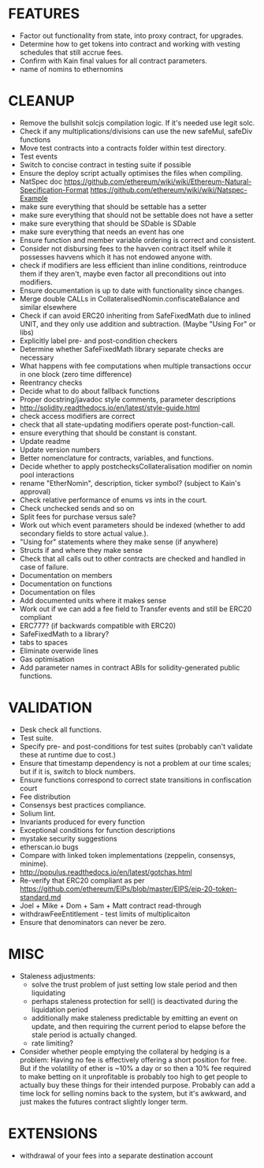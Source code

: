 FEATURES
========
* Factor out functionality from state, into proxy contract, for upgrades.
* Determine how to get tokens into contract and working with vesting schedules that still accrue fees.
* Confirm with Kain final values for all contract parameters.
* name of nomins to ethernomins

CLEANUP
=======
* Remove the bullshit solcjs compilation logic. If it's needed use legit solc.
* Check if any multiplications/divisions can use the new safeMul, safeDiv functions
* Move test contracts into a contracts folder within test directory.
* Test events
* Switch to concise contract in testing suite if possible
* Ensure the deploy script actually optimises the files when compiling.
* NatSpec doc https://github.com/ethereum/wiki/wiki/Ethereum-Natural-Specification-Format https://github.com/ethereum/wiki/wiki/Natspec-Example
* make sure everything that should be settable has a setter
* make sure everything that should not be settable does not have a setter
* make sure everything that should be SDable is SDable
* make sure everything that needs an event has one
* Ensure function and member variable ordering is correct and consistent.
* Consider not disbursing fees to the havven contract itself while it possesses havvens which it has not endowed anyone with.
* check if modifiers are less efficient than inline conditions, reintroduce them if they aren't, maybe even factor all preconditions out into modifiers.
* Ensure documentation is up to date with functionality since changes.
* Merge double CALLs in CollateralisedNomin.confiscateBalance and similar elsewhere
* Check if can avoid ERC20 inheriting from SafeFixedMath due to inlined UNIT, and they only use addition and subtraction. (Maybe "Using For" or libs)
* Explicitly label pre- and post-condition checkers
* Determine whether SafeFixedMath library separate checks are necessary
* What happens with fee computations when multiple transactions occur in one block (zero time difference)
* Reentrancy checks
* Decide what to do about fallback functions
* Proper docstring/javadoc style comments, parameter descriptions
* http://solidity.readthedocs.io/en/latest/style-guide.html
* check access modifiers are correct
* check that all state-updating modifiers operate post-function-call.
* ensure everything that should be constant is constant.
* Update readme
* Update version numbers
* Better nomenclature for contracts, variables, and functions.
* Decide whether to apply postchecksCollateralisation modifier on nomin pool interactions
* rename "EtherNomin", description, ticker symbol? (subject to Kain's approval)
* Check relative performance of enums vs ints in the court.
* Check unchecked sends and so on
* Split fees for purchase versus sale?
* Work out which event parameters should be indexed (whether to add secondary fields to store actual value.).
* "Using for" statements where they make sense (if anywhere)
* Structs if and where they make sense
* Check that all calls out to other contracts are checked and handled in case of failure.
* Documentation on members
* Documentation on functions
* Documentation on files
* Add documented units where it makes sense
* Work out if we can add a fee field to Transfer events and still be ERC20 compliant
* ERC777? (if backwards compatible with ERC20)
* SafeFixedMath to a library?
* tabs to spaces
* Eliminate overwide lines
* Gas optimisation
* Add parameter names in contract ABIs for solidity-generated public functions.

VALIDATION
==========
* Desk check all functions.
* Test suite.
* Specify pre- and post-conditions for test suites (probably can't validate these at runtime due to cost.)
* Ensure that timestamp dependency is not a problem at our time scales; but if it is, switch to block numbers.
* Ensure functions correspond to correct state transitions in confiscation court
* Fee distribution
* Consensys best practices compliance.
* Solium lint.
* Invariants produced for every function
* Exceptional conditions for function descriptions
* mystake security suggestions
* etherscan.io bugs
* Compare with linked token implementations (zeppelin, consensys, minime).
* http://populus.readthedocs.io/en/latest/gotchas.html
* Re-verify that ERC20 compliant as per https://github.com/ethereum/EIPs/blob/master/EIPS/eip-20-token-standard.md
* Joel + Mike + Dom + Sam + Matt contract read-through
* withdrawFeeEntitlement - test limits of multiplicaiton
* Ensure that denominators can never be zero.

MISC
====
* Staleness adjustments:
    - solve the trust problem of just setting low stale period and then liquidating
    - perhaps staleness protection for sell() is deactivated during the liquidation period
    - additionally make staleness predictable by emitting an event on update, and then requiring the current period to elapse before the stale period is actually changed.
    - rate limiting?
* Consider whether people emptying the collateral by hedging is a problem:
    Having no fee is effectively offering a short position for free. But if the volatility of ether is ~10% a day or so
    then a 10% fee required to make betting on it unprofitable is probably too high to get people to actually buy these things for their intended purpose.
    Probably can add a time lock for selling nomins back to the system, but it's awkward, and just makes the futures contract
    slightly longer term.

EXTENSIONS
==========
* withdrawal of your fees into a separate destination account